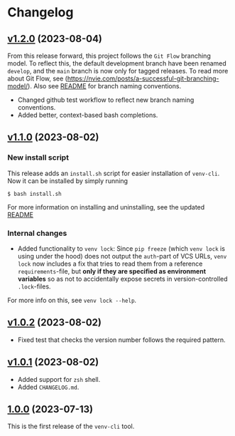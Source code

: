 # Changelog

## [v1.2.0](https://github.com/SallingGroup-AI-and-ML/venv-cli/releases/tag/v1.2.0) (2023-08-04)

From this release forward, this project follows the `Git Flow` branching model. To reflect this, the default development branch have been renamed `develop`, and the `main` branch is now only for tagged releases.
To read more about Git Flow, see (https://nvie.com/posts/a-successful-git-branching-model/). Also see [README](https://github.com/SallingGroup-AI-and-ML/venv-cli/blob/v1.2.0/README.md#git-flow) for branch naming conventions.

* Changed github test workflow to reflect new branch naming conventions.
* Added better, context-based bash completions.

## [v1.1.0](https://github.com/SallingGroup-AI-and-ML/venv-cli/releases/tag/v1.1.0) (2023-08-02)

### New install script
This release adds an `install.sh` script for easier installation of `venv-cli`. Now it can be installed by simply running
```console
$ bash install.sh
```

For more information on installing and uninstalling, see the updated [README](https://github.com/SallingGroup-AI-and-ML/venv-cli/blob/v1.1.0/README.md)

### Internal changes

* Added functionality to `venv lock`: Since `pip freeze` (which `venv lock` is using under the hood) does not output the `auth`-part of VCS URLs, `venv lock` now includes a fix that tries to read them from a reference `requirements`-file, but **only if they are specified as environment variables** so as not to accidentally expose secrets in version-controlled `.lock`-files.

For more info on this, see `venv lock --help`.

## [v1.0.2](https://github.com/SallingGroup-AI-and-ML/venv-cli/releases/tag/v1.0.2) (2023-08-02)

* Fixed test that checks the version number follows the required pattern.

## [v1.0.1](https://github.com/SallingGroup-AI-and-ML/venv-cli/releases/tag/v1.0.1) (2023-08-02)

* Added support for `zsh` shell.
* Added `CHANGELOG.md`.

## [1.0.0](https://github.com/SallingGroup-AI-and-ML/venv-cli/releases/tag/v1.0.0) (2023-07-13)

This is the first release of the `venv-cli` tool.
